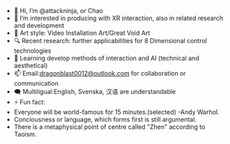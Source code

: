 - 👋 Hi, I’m @attackninja, or Chao
- 👀 I’m interested in producing with XR interaction, also in related research and development
- 🎨 Art style: Video Installation Art/Great Void Art
- 🔍 Recent research: further applicabilities for 8 Dimensional control technologies
- 🌱 Learning develop methods of interaction and AI (technical and aesthetical)
- 📫 Email:dragonblast0012@outlook.com for collaboration or communication
- 🗨️ Multiligual:English, Svenska, 汉语 are understandable
- ⚡ Fun fact:
- Everyone will be world-famous for 15 minutes.(selected) -Andy Warhol.
- Conciousness or language, which forms first is still argumental.
- There is a metaphysical point of centre called "Zhen" according to Taoism.

<!---
attackninja/attackninja is a ✨ special ✨ repository because its `README.md` (this file) appears on your GitHub profile.
You can click the Preview link to take a look at your changes.
--->
